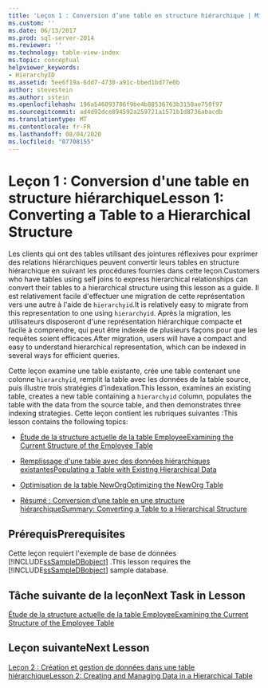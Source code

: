 ```yaml
---
title: 'Leçon 1 : Conversion d’une table en structure hiérarchique | Microsoft Docs'
ms.custom: ''
ms.date: 06/13/2017
ms.prod: sql-server-2014
ms.reviewer: ''
ms.technology: table-view-index
ms.topic: conceptual
helpviewer_keywords:
- HierarchyID
ms.assetid: 5ee6f19a-6dd7-4730-a91c-bbed1bd77e0b
author: stevestein
ms.author: sstein
ms.openlocfilehash: 196a546093786f9be4b88536763b3150ae750f97
ms.sourcegitcommit: ad4d92dce894592a259721a1571b1d8736abacdb
ms.translationtype: MT
ms.contentlocale: fr-FR
ms.lasthandoff: 08/04/2020
ms.locfileid: "87708155"
---
```

# <a name="lesson-1-converting-a-table-to-a-hierarchical-structure"></a><span data-ttu-id="b90ae-102">Leçon 1 : Conversion d'une table en structure hiérarchique</span><span class="sxs-lookup"><span data-stu-id="b90ae-102">Lesson 1: Converting a Table to a Hierarchical Structure</span></span>
  <span data-ttu-id="b90ae-103">Les clients qui ont des tables utilisant des jointures réflexives pour exprimer des relations hiérarchiques peuvent convertir leurs tables en structure hiérarchique en suivant les procédures fournies dans cette leçon.</span><span class="sxs-lookup"><span data-stu-id="b90ae-103">Customers who have tables using self joins to express hierarchical relationships can convert their tables to a hierarchical structure using this lesson as a guide.</span></span> <span data-ttu-id="b90ae-104">Il est relativement facile d'effectuer une migration de cette représentation vers une autre à l'aide de `hierarchyid`.</span><span class="sxs-lookup"><span data-stu-id="b90ae-104">It is relatively easy to migrate from this representation to one using `hierarchyid`.</span></span> <span data-ttu-id="b90ae-105">Après la migration, les utilisateurs disposeront d'une représentation hiérarchique compacte et facile à comprendre, qui peut être indexée de plusieurs façons pour que les requêtes soient efficaces.</span><span class="sxs-lookup"><span data-stu-id="b90ae-105">After migration, users will have a compact and easy to understand hierarchical representation, which can be indexed in several ways for efficient queries.</span></span>  
  
 <span data-ttu-id="b90ae-106">Cette leçon examine une table existante, crée une table contenant une colonne `hierarchyid`, remplit la table avec les données de la table source, puis illustre trois stratégies d'indexation.</span><span class="sxs-lookup"><span data-stu-id="b90ae-106">This lesson, examines an existing table, creates a new table containing a `hierarchyid` column, populates the table with the data from the source table, and then demonstrates three indexing strategies.</span></span> <span data-ttu-id="b90ae-107">Cette leçon contient les rubriques suivantes :</span><span class="sxs-lookup"><span data-stu-id="b90ae-107">This lesson contains the following topics:</span></span>  
  
-   [<span data-ttu-id="b90ae-108">Étude de la structure actuelle de la table Employee</span><span class="sxs-lookup"><span data-stu-id="b90ae-108">Examining the Current Structure of the Employee Table</span></span>](lesson-1-1-examining-the-current-structure-of-the-employee-table.md)  
  
-   [<span data-ttu-id="b90ae-109">Remplissage d'une table avec des données hiérarchiques existantes</span><span class="sxs-lookup"><span data-stu-id="b90ae-109">Populating a Table with Existing Hierarchical Data</span></span>](lesson-1-2-populating-a-table-with-existing-hierarchical-data.md)  
  
-   [<span data-ttu-id="b90ae-110">Optimisation de la table NewOrg</span><span class="sxs-lookup"><span data-stu-id="b90ae-110">Optimizing the NewOrg Table</span></span>](lesson-1-3-optimizing-the-neworg-table.md)  
  
-   [<span data-ttu-id="b90ae-111">Résumé : Conversion d’une table en une structure hiérarchique</span><span class="sxs-lookup"><span data-stu-id="b90ae-111">Summary: Converting a Table to a Hierarchical Structure</span></span>](lesson-1-4-summary-converting-a-table-to-a-hierarchical-structure.md)  
  
## <a name="prerequisites"></a><span data-ttu-id="b90ae-112">Prérequis</span><span class="sxs-lookup"><span data-stu-id="b90ae-112">Prerequisites</span></span>  
 <span data-ttu-id="b90ae-113">Cette leçon requiert l'exemple de base de données [!INCLUDE[ssSampleDBobject](../../includes/sssampledbobject-md.md)] .</span><span class="sxs-lookup"><span data-stu-id="b90ae-113">This lesson requires the [!INCLUDE[ssSampleDBobject](../../includes/sssampledbobject-md.md)] sample database.</span></span>  
  
## <a name="next-task-in-lesson"></a><span data-ttu-id="b90ae-114">Tâche suivante de la leçon</span><span class="sxs-lookup"><span data-stu-id="b90ae-114">Next Task in Lesson</span></span>  
 [<span data-ttu-id="b90ae-115">Étude de la structure actuelle de la table Employee</span><span class="sxs-lookup"><span data-stu-id="b90ae-115">Examining the Current Structure of the Employee Table</span></span>](lesson-1-1-examining-the-current-structure-of-the-employee-table.md)  
  
## <a name="next-lesson"></a><span data-ttu-id="b90ae-116">Leçon suivante</span><span class="sxs-lookup"><span data-stu-id="b90ae-116">Next Lesson</span></span>  
 [<span data-ttu-id="b90ae-117">Leçon 2 : Création et gestion de données dans une table hiérarchique</span><span class="sxs-lookup"><span data-stu-id="b90ae-117">Lesson 2: Creating and Managing Data in a Hierarchical Table</span></span>](lesson-2-creating-and-managing-data-in-a-hierarchical-table.md)  
  
  
